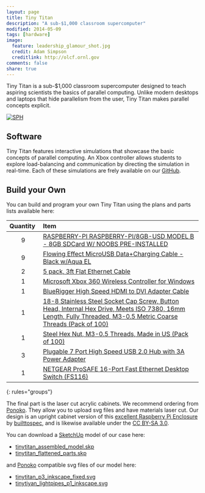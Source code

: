 ```yaml
---
layout: page
title: Tiny Titan
description: "A sub-$1,000 classroom supercomputer"
modified: 2014-05-09
tags: [hardware]
image:
  feature: leadership_glamour_shot.jpg
  credit: Adam Simpson
  creditlink: http://olcf.ornl.gov
comments: false
share: true
---
```


Tiny Titan is a sub-$1,000 classroom supercomputer designed to teach aspiring scientists the basics of parallel computing. Unlike modern desktops and laptops that hide parallelism from the user, Tiny Titan makes parallel concepts explicit.

[![SPH](http://tinytitan.github.io/images/four_cabinet_sph.jpg)](http://tinytitan.github.io/images/four_cabinet_sph.jpg)

## Software

Tiny Titan features interactive simulations that showcase the basic concepts of parallel computing. An Xbox controller allows students to explore load-balancing and communication by directing the simulation in real-time. Each of these simulations are frely available on our [GitHub](https://github.com/tinytitan).

## Build your Own

You can build and program your own Tiny Titan using the plans and parts lists available here:

| Quantity&nbsp; | Item                                                                                                                                                                                                                 |
| :--------:     | :--------                                                                                                                                                                                                            |
| 9              | [RASPBERRY-PI  RASPBERRY-PI/8GB-USD  MODEL B - 8GB SDCard W/ NOOBS PRE-INSTALLED](http://www.newark.com/raspberry-pi/raspberry-pi-8gb-usd/model-b-8gb-sdcard-w-noobs-pre/dp/04X5042)                                 |
| 9              | [Flowing Effect MicroUSB Data+Charging Cable - Black w/Aqua EL](http://www.adafruit.com/products/1233)                                                                                                               |
| 2              | [5 pack, 3ft Flat Ethernet Cable](http://www.amazon.com/Cable-Matters-5-Pack-Snagless-Ethernet/dp/B00E5I7UF6/)                                                                                                               |
| 1              | [Microsoft Xbox 360 Wireless Controller for Windows](http://www.amazon.com/Microsoft-Xbox-Wireless-Controller-Windows/dp/B004QRKWKQ/)                                                                       |
| 1              | [BlueRigger High Speed HDMI to DVI Adapter Cable](http://www.amazon.com/BlueRigger-High-Speed-Adapter-Cable/dp/B005LJQO9G/)                                                                                          |
| 1              | [18-8 Stainless Steel Socket Cap Screw, Button Head, Internal Hex Drive, Meets ISO 7380, 16mm Length, Fully Threaded, M3-0.5 Metric Coarse Threads (Pack of 100)](http://www.amazon.com/gp/product/B005E00BN2/) |
| 1              | [Steel Hex Nut, M3-0.5 Threads, Made in US (Pack of 100)](http://www.amazon.com/gp/product/B000NBIH92/)                                                                                                              |
| 3              | [Plugable 7 Port High Speed USB 2.0 Hub with 3A Power Adapter](http://www.amazon.com/gp/product/B003Z4G3I6/)                                                                                                         |
| 1              | [NETGEAR ProSAFE 16-Port Fast Ethernet Desktop Switch (FS116)](http://www.amazon.com/NETGEAR-ProSAFE-16-Port-Ethernet-Desktop/dp/B000063UZW/)                                                                       |
{: rules="groups"}

The final part is the laser cut acrylic cabinets. We recommend ordering from [Ponoko](http://www.ponoko.com). They allow you to upload svg files and have materials laser cut. Our design is an upright cabinet version of this [excellent Raspberry Pi Enclosure](http://www.thingiverse.com/thing:25100) by [builttospec](http://www.thingiverse.com/builttospec), and is likewise available under the [CC BY-SA 3.0](http://creativecommons.org/licenses/by-sa/3.0).

You can download a [SketchUp](http://www.sketchup.com) model of our case here:

- [tinytitan_assembled_model.skp](http://tinytitan.github.io/downloads/tinytitan_assembled_model.skp)
- [tinytitan_flattened_parts.skp](http://tinytitan.github.io/downloads/tinytitan_flattened_parts.skp)

and [Ponoko](https://www.ponoko.com/) compatible svg files of our model here:

- [tinytitan_p3_inkscape_fixed.svg](http://tinytitan.github.io/downloads/tinytitan_p3_inkscape_fixed.svg)
- [tinytiyan_lightpipes_p1_inkscape.svg](http://tinytitan.github.io/downloads/tinytiyan_lightpipes_p1_inkscape.svg)

